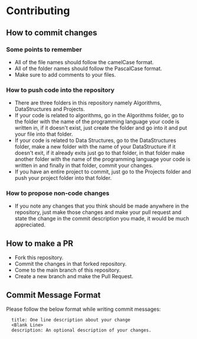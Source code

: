 # Contributing
## How to commit changes
### Some points to remember
 - All of the file names should follow the camelCase format.
 - All of the folder names should follow the PascalCase format.
 - Make sure to add comments to your files.
### How to push code into the repository
 - There are three folders in this repository namely Algorithms, DataStructures and Projects.
 - If your code is related to algorithms, go in the Algorithms folder, go to the folder with the name of the programming language your code is written in, if it doesn't exist, just create the folder and go into it and put your file into that folder.
 - If your code is related to Data Structures, go to the DataStructures folder, make a new folder with the name of your DataStructure if it doesn't exit, if it already exits just go to that folder, in that folder make another folder with the name of the programming language your code is written in and finally in that folder, commit your changes.
 - If you have an entire project to commit, just go to the Projects folder and push your project folder into that folder.
### How to propose non-code changes
 - If you note any changes that you think should be made anywhere in the repository, just make those changes and make your pull request and state the change in the commit description you made, it would be much appreciated.
## How to make a PR
 - Fork this repository.
 - Commit the changes in that forked repository.
 - Come to the main branch of this repository.
 - Create a new branch and make the Pull Request.
## Commit Message Format
Please follow the below format while writing commit messages:
```
  title: One line description about your change
  <Blank Line>
  description: An optional description of your changes.
```
